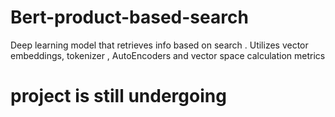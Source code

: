 # Bert-product-based-search
Deep learning model that retrieves info based on search . Utilizes vector embeddings, tokenizer , AutoEncoders and vector space calculation metrics

# project is still undergoing 

